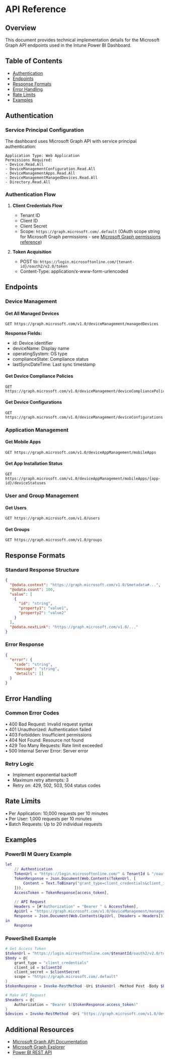 # API Reference

## Overview

This document provides technical implementation details for the Microsoft Graph API endpoints used in the Intune Power BI Dashboard.

## Table of Contents

- [Authentication](#authentication)
- [Endpoints](#endpoints)
- [Response Formats](#response-formats)
- [Error Handling](#error-handling)
- [Rate Limits](#rate-limits)
- [Examples](#examples)

## Authentication

### Service Principal Configuration

The dashboard uses Microsoft Graph API with service principal authentication:

```
Application Type: Web Application
Permissions Required:
- Device.Read.All
- DeviceManagementConfiguration.Read.All
- DeviceManagementApps.Read.All
- DeviceManagementManagedDevices.Read.All
- Directory.Read.All
```

### Authentication Flow

1. **Client Credentials Flow**
   - Tenant ID
   - Client ID
   - Client Secret
   - Scope: `https://graph.microsoft.com/.default` (OAuth scope string for Microsoft Graph permissions - see [Microsoft Graph permissions reference](https://docs.microsoft.com/en-us/graph/permissions-reference))

2. **Token Acquisition**
   - POST to: `https://login.microsoftonline.com/{tenant-id}/oauth2/v2.0/token`
   - Content-Type: application/x-www-form-urlencoded

## Endpoints

### Device Management

#### Get All Managed Devices

```
GET https://graph.microsoft.com/v1.0/deviceManagement/managedDevices
```

**Response Fields:**
- id: Device identifier
- deviceName: Display name
- operatingSystem: OS type
- complianceState: Compliance status
- lastSyncDateTime: Last sync timestamp

#### Get Device Compliance Policies

```
GET https://graph.microsoft.com/v1.0/deviceManagement/deviceCompliancePolicies
```

#### Get Device Configurations

```
GET https://graph.microsoft.com/v1.0/deviceManagement/deviceConfigurations
```

### Application Management

#### Get Mobile Apps

```
GET https://graph.microsoft.com/v1.0/deviceAppManagement/mobileApps
```

#### Get App Installation Status

```
GET https://graph.microsoft.com/v1.0/deviceAppManagement/mobileApps/{app-id}/deviceStatuses
```

### User and Group Management

#### Get Users

```
GET https://graph.microsoft.com/v1.0/users
```

#### Get Groups

```
GET https://graph.microsoft.com/v1.0/groups
```

## Response Formats

### Standard Response Structure

```json
{
  "@odata.context": "https://graph.microsoft.com/v1.0/$metadata#...",
  "@odata.count": 100,
  "value": [
    {
      "id": "string",
      "property1": "value1",
      "property2": "value2"
    }
  ],
  "@odata.nextLink": "https://graph.microsoft.com/v1.0/..."
}
```

### Error Response

```json
{
  "error": {
    "code": "string",
    "message": "string",
    "details": []
  }
}
```

## Error Handling

### Common Error Codes

• 400 Bad Request: Invalid request syntax  
• 401 Unauthorized: Authentication failed  
• 403 Forbidden: Insufficient permissions  
• 404 Not Found: Resource not found  
• 429 Too Many Requests: Rate limit exceeded  
• 500 Internal Server Error: Server error

### Retry Logic

- Implement exponential backoff
- Maximum retry attempts: 3
- Retry on: 429, 502, 503, 504 status codes

## Rate Limits

• Per Application: 10,000 requests per 10 minutes  
• Per User: 1,000 requests per 10 minutes  
• Batch Requests: Up to 20 individual requests

## Examples

### PowerBI M Query Example

```m
let
    // Authentication
    TokenUrl = "https://login.microsoftonline.com/" & TenantId & "/oauth2/v2.0/token",
    TokenResponse = Json.Document(Web.Contents(TokenUrl, [
        Content = Text.ToBinary("grant_type=client_credentials&client_id=" & ClientId & "&client_secret=" & ClientSecret & "&scope=https://graph.microsoft.com/.default")
    ])),
    AccessToken = TokenResponse[access_token],
    
    // API Request
    Headers = [#"Authorization" = "Bearer " & AccessToken],
    ApiUrl = "https://graph.microsoft.com/v1.0/deviceManagement/managedDevices",
    Response = Json.Document(Web.Contents(ApiUrl, [Headers = Headers]))
in
    Response
```

### PowerShell Example

```powershell
# Get Access Token
$tokenUrl = "https://login.microsoftonline.com/$tenantId/oauth2/v2.0/token"
$body = @{
    grant_type = "client_credentials"
    client_id = $clientId
    client_secret = $clientSecret
    scope = "https://graph.microsoft.com/.default"
}
$tokenResponse = Invoke-RestMethod -Uri $tokenUrl -Method Post -Body $body

# Make API Request
$headers = @{
    Authorization = "Bearer $($tokenResponse.access_token)"
}
$devices = Invoke-RestMethod -Uri "https://graph.microsoft.com/v1.0/deviceManagement/managedDevices" -Headers $headers
```

## Additional Resources

- [Microsoft Graph API Documentation](https://docs.microsoft.com/en-us/graph/)
- [Microsoft Graph Explorer](https://developer.microsoft.com/en-us/graph/graph-explorer)
- [Power BI REST API](https://docs.microsoft.com/en-us/rest/api/power-bi/)
